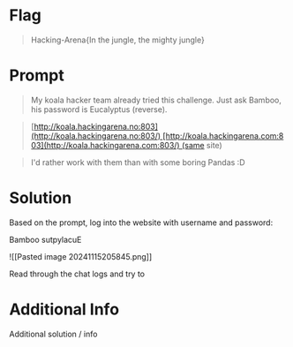 # Flag

> Hacking-Arena{In the jungle, the mighty jungle}

# Prompt

> My koala hacker team already tried this challenge. Just ask Bamboo, his password is Eucalyptus (reverse).

>[http://koala.hackingarena.no:803](http://koala.hackingarena.no:803/) [http://koala.hackingarena.com:803](http://koala.hackingarena.com:803/) (same site)

>I'd rather work with them than with some boring Pandas :D

# Solution

Based on the prompt, log into the website with username and password:

Bamboo
sutpylacuE

![[Pasted image 20241115205845.png]]

Read through the chat logs and try to 

# Additional Info

Additional solution / info
